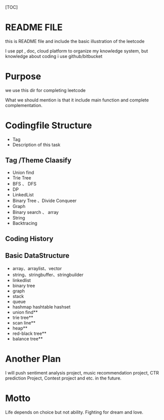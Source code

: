 [TOC]
# README FILE
this is README file and include the basic illustration of the leetcode 

I use ppt , doc, cloud platform to organize my knowledge system, but knowledge about coding i use github/bitbucket


# Purpose
we use this dir for completing leetcode

What we should mention is that it include main function and complete complementation.


# Codingfile Structure
* Tag
* Description of this task

## Tag /Theme Claasify
* Union find
* Trie Tree
* BFS 、 DFS
* DP
* LinkedList
* Binary Tree 、Divide Conqueer
* Graph
* Binary search 、 array
* String
* Backtracing

## Coding History

## Basic DataStructure
* array、arraylist、vector
* string、stringbuffer、stringbuilder
* linkedlist
* binary tree
* graph 
* stack
* queue
* hashmap hashtable  hashset
* union find**
* trie tree**
* scan line**
* heap**
* red-black tree**
* balance tree**

# Another Plan
I will push sentiment analysis project, music recommendation project, CTR prediction Project,
Contest project and etc. in the future.

# Motto
Life depends on choice but not ability.
Fighting for dream and love.
